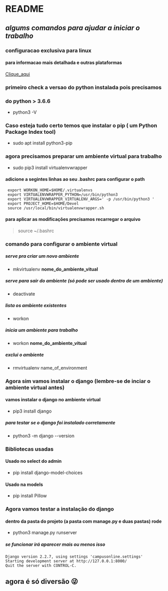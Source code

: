 # README
## *algums comandos para ajudar a iniciar o trabalho*

### configuracao exclusiva para **linux**
#### para informacao mais detalhada e outras plataformas
[Clique_aqui](https://developer.mozilla.org/en-US/docs/Learn/Server-side/Django/development_environment)

### primeiro check a versao do python instalada pois precisamos
### do python > 3.6.6
- python3 -V

### Caso esteja tudo certo temos que instalar o pip ( um Python Package Index tool)
- sudo apt install python3-pip

### agora precisamos preparar um ambiente virtual para trabalho
- sudo pip3 install virtualenvwrapper

#### adicione a segintes linhas ao seu .bashrc para configurar o path
```
 export WORKON_HOME=$HOME/.virtualenvs
 export VIRTUALENVWRAPPER_PYTHON=/usr/bin/python3
 export VIRTUALENVWRAPPER_VIRTUALENV_ARGS=' -p /usr/bin/python3 '
 export PROJECT_HOME=$HOME/Devel
 source /usr/local/bin/virtualenvwrapper.sh
 ```

#### para aplicar as modificações precisamos recarregar o arquivo
> source ~/.bashrc

### comando para configurar o ambiente virtual
##### serve pra criar um novo ambiente
- mkvirtualenv **nome_do_ambiente_vitual**
##### serve para sair do ambiente (só pode ser usado dentro de um ambiente)
- deactivate 
##### lista os ambiente existentes
- workon 
##### inicia um ambiente para trabalho
- workon **nome_do_ambiente_vitual**
##### exclui o ambiente
- rmvirtualenv name_of_environment 

### Agora sim vamos instalar o django (lembre-se de inciar o ambiente virtual antes)
#### vamos instalar o django no ambiente virtual
- pip3 install django
##### para testar se o django foi instalado corretamente 
- python3 -m django --version

### Bibliotecas usadas
#### Usado no select do admin
- pip install django-model-choices
#### Usado na models
- pip install Pillow

### Agora vamos testar a instalação do django
#### dentro da pasta do projeto (a pasta com manage.py e duas pastas) rode
- python3 manage.py runserver 
##### se funcionar irá aparecer mais ou menos isso
```
Django version 2.2.7, using settings 'campusonline.settings'
Starting development server at http://127.0.0.1:8000/
Quit the server with CONTROL-C.
```

## agora é só diversão 😜 

